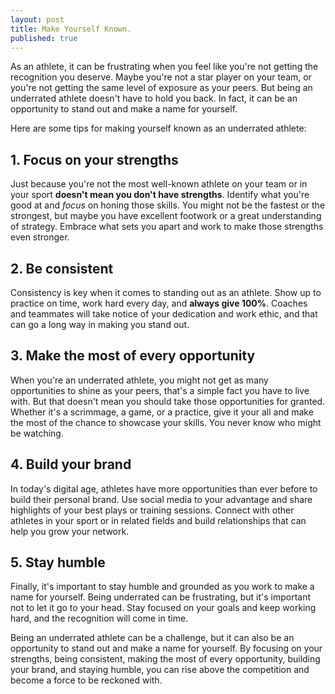 ```yaml
---
layout: post
title: Make Yourself Known.
published: true
---
```


As an athlete, it can be frustrating when you feel like you're not getting the recognition you deserve. Maybe you're not a star player on your team, or you're not getting the same level of exposure as your peers. But being an underrated athlete doesn't have to hold you back. In fact, it can be an opportunity to stand out and make a name for yourself.

Here are some tips for making yourself known as an underrated athlete:

## 1. Focus on your strengths
Just because you're not the most well-known athlete on your team or in your sport **doesn't mean you don't have strengths**. Identify what you're good at and _focus_ on honing those skills. You might not be the fastest or the strongest, but maybe you have excellent footwork or a great understanding of strategy. Embrace what sets you apart and work to make those strengths even stronger.

## 2. Be consistent
Consistency is key when it comes to standing out as an athlete. Show up to practice on time, work hard every day, and **always give 100%**. Coaches and teammates will take notice of your dedication and work ethic, and that can go a long way in making you stand out.

## 3. Make the most of every opportunity
When you're an underrated athlete, you might not get as many opportunities to shine as your peers, that's a simple fact you have to live with. But that doesn't mean you should take those opportunities for granted. Whether it's a scrimmage, a game, or a practice, give it your all and make the most of the chance to showcase your skills. You never know who might be watching.

## 4. Build your brand
In today's digital age, athletes have more opportunities than ever before to build their personal brand. Use social media to your advantage and share highlights of your best plays or training sessions. Connect with other athletes in your sport or in related fields and build relationships that can help you grow your network.

## 5. Stay humble
Finally, it's important to stay humble and grounded as you work to make a name for yourself. Being underrated can be frustrating, but it's important not to let it go to your head. Stay focused on your goals and keep working hard, and the recognition will come in time.

Being an underrated athlete can be a challenge, but it can also be an opportunity to stand out and make a name for yourself. By focusing on your strengths, being consistent, making the most of every opportunity, building your brand, and staying humble, you can rise above the competition and become a force to be reckoned with.
